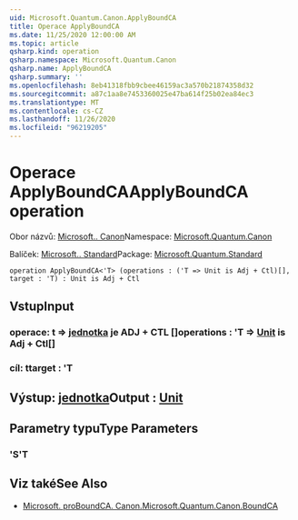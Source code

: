 ```yaml
---
uid: Microsoft.Quantum.Canon.ApplyBoundCA
title: Operace ApplyBoundCA
ms.date: 11/25/2020 12:00:00 AM
ms.topic: article
qsharp.kind: operation
qsharp.namespace: Microsoft.Quantum.Canon
qsharp.name: ApplyBoundCA
qsharp.summary: ''
ms.openlocfilehash: 8eb41318fbb9cbee46159ac3a570b21874358d32
ms.sourcegitcommit: a87c1aa8e7453360025e47ba614f25b02ea84ec3
ms.translationtype: MT
ms.contentlocale: cs-CZ
ms.lasthandoff: 11/26/2020
ms.locfileid: "96219205"
---
```

# <a name="applyboundca-operation"></a><span data-ttu-id="12702-102">Operace ApplyBoundCA</span><span class="sxs-lookup"><span data-stu-id="12702-102">ApplyBoundCA operation</span></span>

<span data-ttu-id="12702-103">Obor názvů: [Microsoft.. Canon](xref:Microsoft.Quantum.Canon)</span><span class="sxs-lookup"><span data-stu-id="12702-103">Namespace: [Microsoft.Quantum.Canon](xref:Microsoft.Quantum.Canon)</span></span>

<span data-ttu-id="12702-104">Balíček: [Microsoft.. Standard](https://nuget.org/packages/Microsoft.Quantum.Standard)</span><span class="sxs-lookup"><span data-stu-id="12702-104">Package: [Microsoft.Quantum.Standard](https://nuget.org/packages/Microsoft.Quantum.Standard)</span></span>




```qsharp
operation ApplyBoundCA<'T> (operations : ('T => Unit is Adj + Ctl)[], target : 'T) : Unit is Adj + Ctl
```


## <a name="input"></a><span data-ttu-id="12702-105">Vstup</span><span class="sxs-lookup"><span data-stu-id="12702-105">Input</span></span>

### <a name="operations--t--unit--is-adj--ctl"></a><span data-ttu-id="12702-106">operace: t => [jednotka](xref:microsoft.quantum.lang-ref.unit)  je ADJ + CTL []</span><span class="sxs-lookup"><span data-stu-id="12702-106">operations : 'T => [Unit](xref:microsoft.quantum.lang-ref.unit)  is Adj + Ctl[]</span></span>




### <a name="target--t"></a><span data-ttu-id="12702-107">cíl: t</span><span class="sxs-lookup"><span data-stu-id="12702-107">target : 'T</span></span>





## <a name="output--unit"></a><span data-ttu-id="12702-108">Výstup: [jednotka](xref:microsoft.quantum.lang-ref.unit)</span><span class="sxs-lookup"><span data-stu-id="12702-108">Output : [Unit](xref:microsoft.quantum.lang-ref.unit)</span></span>



## <a name="type-parameters"></a><span data-ttu-id="12702-109">Parametry typu</span><span class="sxs-lookup"><span data-stu-id="12702-109">Type Parameters</span></span>

### <a name="t"></a><span data-ttu-id="12702-110">'S</span><span class="sxs-lookup"><span data-stu-id="12702-110">'T</span></span>



## <a name="see-also"></a><span data-ttu-id="12702-111">Viz také</span><span class="sxs-lookup"><span data-stu-id="12702-111">See Also</span></span>

- [<span data-ttu-id="12702-112">Microsoft. proBoundCA. Canon.</span><span class="sxs-lookup"><span data-stu-id="12702-112">Microsoft.Quantum.Canon.BoundCA</span></span>](xref:Microsoft.Quantum.Canon.BoundCA)